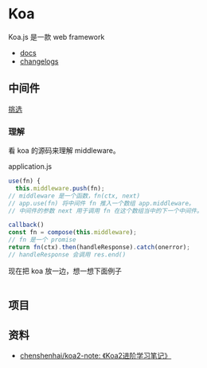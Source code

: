 # Koa

Koa.js 是一款 web framework

- [docs](https://github.com/koajs/koa/tree/master/docs)
- [changelogs](https://github.com/koajs/koa/blob/master/History.md)

## 中间件

[挑选](https://github.com/koajs/koa/wiki)

### 理解

看 koa 的源码来理解 middleware。

application.js

```js
use(fn) {
  this.middleware.push(fn);
// middleware 是一个函数，fn(ctx, next)
// app.use(fn) 将中间件 fn 推入一个数组 app.middleware。
// 中间件的参数 next 用于调用 fn 在这个数组当中的下一个中间件。

callback()
const fn = compose(this.middleware);
// fn 是一个 promise
return fn(ctx).then(handleResponse).catch(onerror);
// handleResponse 会调用 res.end()
```

现在把 koa 放一边，想一想下面例子

```js


```

## 项目


## 资料

- [chenshenhai/koa2-note: 《Koa2进阶学习笔记》](https://github.com/chenshenhai/koa2-note)
